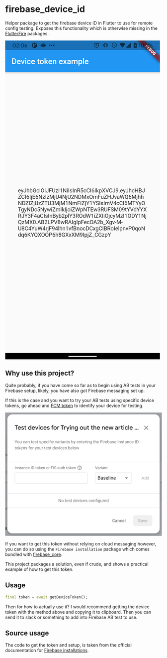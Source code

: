 # firebase_device_id

Helper package to get the firebase device ID in Flutter to use for remote config testing. Exposes this functionality which is otherwise missing in the [FlutterFire](https://firebase.flutter.dev/docs/overview/) packages. 

![Auth token in example app](./app-example.png)

## Why use this project?

Quite probably, if you have come so far as to begin using AB tests in your Firebase setup, likely, you have also got Firebase messaging set up.

If this is the case and you want to try your AB tests using specific device tokens, go ahead and [FCM token](https://flutteragency.com/how-to-get-firebase-token-in-flutter/) to identify your device for testing.

![Test devices in firebase console](./test-devices.png)

If you want to get this token without relying on cloud messaging however, you can do so using the `Firebase installation` package which comes bundled with [firebase_core](https://pub.dev/packages/firebase_core).

This project packages a solution, even if crude, and shows a practical example of how to get this token.

## Usage

```dart
final token = await getDeviceToken();
```

Then for how to actually use it? I would recommend getting the device token with the method above and copying it to clipboard. Then you can send it to slack or something to add into Firebase AB test to use. 

## Source usage

The code to get the token and setup, is taken from the official documentation for [Firebase installations](https://firebase.google.com/docs/projects/manage-installations).